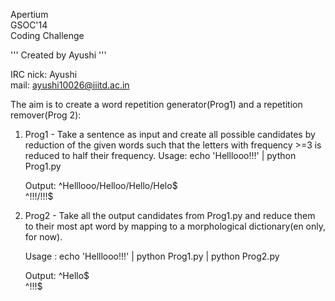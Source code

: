 Apertium <br>
GSOC'14 <br>
Coding Challenge <br>

'''
Created by Ayushi
'''

IRC nick: Ayushi <br>
mail: ayushi10026@iiitd.ac.in

The aim is to create a word repetition generator(Prog1) and a repetition remover(Prog 2):

1. Prog1 - Take a sentence as input and create all possible candidates by reduction of the given words such that the letters with frequency >=3 is reduced to half their frequency.
   Usage: echo 'Helllooo!!!' | python Prog1.py

   Output: 
   ^Helllooo/Helloo/Hello/Helo$ <br>
   ^!!!/!!!$ <br>

2. Prog2 - Take all the output candidates from Prog1.py and reduce them to their most apt word by mapping to a morphological dictionary(en only, for now). 

   Usage : echo 'Helllooo!!!' | python Prog1.py | python Prog2.py
   
   Output: 
   ^Hello$ <br>
   ^!!!$  <br>
